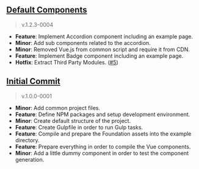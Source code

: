 [Default Components](https://github.com/sirthxalot/vue-foundation-components/milestone/1)
------------------------------------------------------------------------------------- 

> v.1.2.3-0004

* **Feature**: Implement Accordion component including an example page.
* **Minor**: Add sub components related to the accordion.
* **Minor**: Removed Vue.js from common script and require it from CDN.
* **Feature**: Implement Badge component including an example page.
* **Hotfix**: Extract Third Party Modules. ([#5](https://github.com/sirthxalot/vue-foundation-components/issues/5))


[Initial Commit](https://github.com/sirthxalot/vue-foundation-components/issues/1)
------------------------------------------------------------------------------------- 

> v.1.0.0-0001

* **Minor**: Add common project files.
* **Feature**: Define NPM packages and setup development environment.
* **Minor**: Create default structure of the project.
* **Feature**: Create Gulpfile in order to run Gulp tasks.
* **Feature**: Compile and prepare the Foundation assets into the example directory.
* **Feature**: Prepare everything in order to compile the Vue components.
* **Minor**: Add a little dummy component in order to test the component generation.
